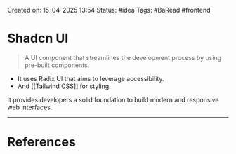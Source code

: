 Created on: 15-04-2025 13:54
Status: #idea
Tags: #BaRead #frontend 
# Shadcn UI
> A UI component that streamlines the development process by using pre-built components.

- It uses Radix UI that aims to leverage accessibility.
- And [[Tailwind CSS]] for styling.

It provides developers a solid foundation to build modern and responsive web interfaces.





-----------------
# References